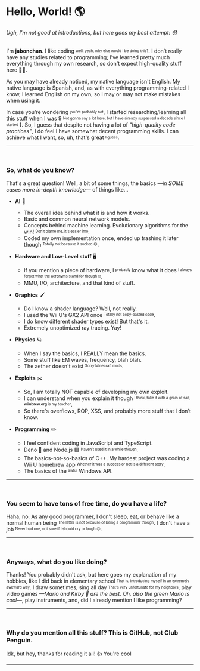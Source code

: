 # Hello, World! :earth_americas:

###### _Ugh, I'm not good at introductions, but here goes my best attempt:_ :flushed:

I'm **jabonchan**. I like coding <sup><sub>well, yeah, why else would I be doing this?</sub></sup>. I don't really have any studies related to programming;
I've learned pretty much everything through my own research, so don't expect high-quality stuff here :man_shrugging:.

As you may have already noticed, my native language isn't English. My native language is Spanish, and, as with everything programming-related I know, I
learned English on my own, so I may or may not make mistakes when using it.

In case you're wondering <sup><sub>you're probably not</sup></sub>, I started researching/learning all this stuff when I was 9 <sup><sub>Not gonna say a lot here,
but I have already surpassed a decade since I started :partying_face:</sub></sup>. So, I guess that despite not having a lot of _"high-quality code practices"_, I
do feel I have somewhat decent programming skills. I can achieve what I want, so, uh, that's great <sup><sub>I guess</sub></sup>.

<hr />
<br /> <!-- Why do I need to do this markdown? srsly -->

### So, what do you know?

That's a great question! Well, a bit of some things, the basics _—in SOME cases more in-depth knowledge—_ of things like...

- **AI** :robot:
  - The overall idea behind what it is and how it works.
  - Basic and common neural network models.
  - Concepts behind machine learning. Evolutionary algorithms for the win! <sup><sub>Don't blame me, it's easier imo</sub></sup>.
  - Coded my own implementation once, ended up trashing it later though <sup><sub>Totally not because it sucked :sweat_smile:</sub></sup>.
 
- **Hardware and Low-Level stuff** :desktop_computer:
  - If you mention a piece of hardware, I <sup><sub>probably</sub></sup> know what it does <sup><sub>I always forget what the acronyms stand for though :roll_eyes:</sub></sup>.
  - MMU, I/O, architecture, and that kind of stuff.
 
- **Graphics** :paintbrush:
  - Do I know a shader language? Well, not really.
  - I used the Wii U's GX2 API once <sup><sub>Totally not copy-pasted code</sub></sup>.
  - I do know different shader types exist! But that's it.
  - Extremely unoptimized ray tracing. Yay!
    
- **Physics** :ringed_planet:
  - When I say the basics, I REALLY mean the basics.
  - Some stuff like EM waves, frequency, blah blah.
  - The aether doesn't exist <sup><sub>Sorry Minecraft mods</sub></sup>.

- **Exploits** :scissors:
  - So, I am totally NOT capable of developing my own exploit.
  - I can understand when you explain it though <sup><sub>I think, take it with a grain of salt, **wiiubrew.org** is my teacher</sub></sup>.
  - So there's overflows, ROP, XSS, and probably more stuff that I don't know.
 
- **Programming** :pencil2:
  - I feel confident coding in JavaScript and TypeScript.
  - Deno 🦕 and Node.js :green_square: <sup><sub>Haven't used it in a while though</sub></sup>. <!-- Why is there no dinosaur emoji in markdown...? -->
  - The basics-not-so-basics of C++. My hardest project was coding a Wii U homebrew app <sup><sub>Whether it was a success or not is a different story</sub></sup>.
  - The basics of the <sup><sub>awful</sub></sup> Windows API.

<hr />
<br /> <!-- Why do I need to do this markdown? srsly -->

### You seem to have tons of free time, do you have a life?

Haha, no. As any good programmer, I don't sleep, eat, or behave like a normal human being <sup><sub>The latter is not because of being a programmer though</sub></sup>.
I don't have a job <sup><sub>Never had one, not sure if I should cry or laugh :upside_down_face:</sub></sup>.

<hr />
<br /> <!-- Why do I need to do this markdown? srsly -->

### Anyways, what do you like doing?

Thanks! You probably didn't ask, but here goes my explanation of my hobbies, like I did back in elementary school <sup><sub>That is, introducing myself in
an extremely awkward way</sub></sup>. I draw sometimes, sing all day <sup><sub>That's very unfortunate for my neighbors</sub></sup>, play video games _—Mario
and Kirby :pink_heart: are the best. Oh, also the green Mario is cool—_, play instruments, and, did I already mention I like programming?

<hr />
<br /> <!-- Why do I need to do this markdown? srsly -->

### Why do you mention all this stuff? This is GitHub, not Club Penguin.

Idk, but hey, thanks for reading it all! :thumbsup: You're cool

<hr />
